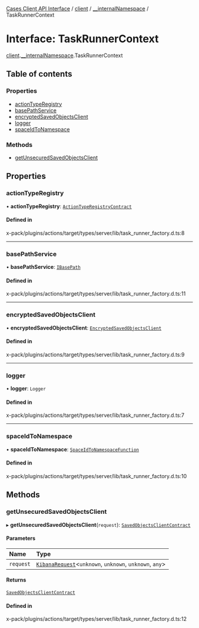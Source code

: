 [Cases Client API Interface](../README.md) / [client](../modules/client.md) / [\_\_internalNamespace](../modules/client.__internalNamespace.md) / TaskRunnerContext

# Interface: TaskRunnerContext

[client](../modules/client.md).[__internalNamespace](../modules/client.__internalNamespace.md).TaskRunnerContext

## Table of contents

### Properties

- [actionTypeRegistry](client.__internalNamespace.TaskRunnerContext.md#actiontyperegistry)
- [basePathService](client.__internalNamespace.TaskRunnerContext.md#basepathservice)
- [encryptedSavedObjectsClient](client.__internalNamespace.TaskRunnerContext.md#encryptedsavedobjectsclient)
- [logger](client.__internalNamespace.TaskRunnerContext.md#logger)
- [spaceIdToNamespace](client.__internalNamespace.TaskRunnerContext.md#spaceidtonamespace)

### Methods

- [getUnsecuredSavedObjectsClient](client.__internalNamespace.TaskRunnerContext.md#getunsecuredsavedobjectsclient)

## Properties

### actionTypeRegistry

• **actionTypeRegistry**: [`ActionTypeRegistryContract`](../modules/client.__internalNamespace.md#actiontyperegistrycontract)

#### Defined in

x-pack/plugins/actions/target/types/server/lib/task_runner_factory.d.ts:8

___

### basePathService

• **basePathService**: [`IBasePath`](../modules/client.__internalNamespace.md#ibasepath)

#### Defined in

x-pack/plugins/actions/target/types/server/lib/task_runner_factory.d.ts:11

___

### encryptedSavedObjectsClient

• **encryptedSavedObjectsClient**: [`EncryptedSavedObjectsClient`](client.__internalNamespace.EncryptedSavedObjectsClient.md)

#### Defined in

x-pack/plugins/actions/target/types/server/lib/task_runner_factory.d.ts:9

___

### logger

• **logger**: `Logger`

#### Defined in

x-pack/plugins/actions/target/types/server/lib/task_runner_factory.d.ts:7

___

### spaceIdToNamespace

• **spaceIdToNamespace**: [`SpaceIdToNamespaceFunction`](../modules/client.__internalNamespace.md#spaceidtonamespacefunction)

#### Defined in

x-pack/plugins/actions/target/types/server/lib/task_runner_factory.d.ts:10

## Methods

### getUnsecuredSavedObjectsClient

▸ **getUnsecuredSavedObjectsClient**(`request`): [`SavedObjectsClientContract`](../modules/client.__internalNamespace.md#savedobjectsclientcontract)

#### Parameters

| Name | Type |
| :------ | :------ |
| `request` | [`KibanaRequest`](../classes/client.__internalNamespace.KibanaRequest.md)<`unknown`, `unknown`, `unknown`, `any`\> |

#### Returns

[`SavedObjectsClientContract`](../modules/client.__internalNamespace.md#savedobjectsclientcontract)

#### Defined in

x-pack/plugins/actions/target/types/server/lib/task_runner_factory.d.ts:12
